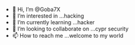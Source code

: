 - 👋 Hi, I’m @Goba7X
- 👀 I’m interested in ...hacking
- 🌱 I’m currently learning ...hacker
- 💞️ I’m looking to collaborate on ...cypr security
- 📫 How to reach me ...welcome to my world

<!---
Goba7X/Goba7X is a ✨ special ✨ repository because its `README.md` (this file) appears on your GitHub profile.
You can click the Preview link to take a look at your changes.
--->
